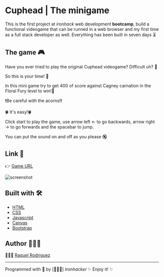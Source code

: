 # Cuphead | The minigame

This is the first project at *ironhack* web development **bootcamp**, build a functional videogame that can be runned in a web browser and my first time as a full stack developer as well. Everything has been built in seven days ⏳

## The game 🎮

Have you ever tried to play the original Cuphead videogame? Difficult uh? 💢

So this is your time! 🥳  

In this mini game try to get 400 of score against Cagney carnation in the Floral Fury level to win!🌼

❗️Be careful with the acorns!❗️

🍀 It's easy!🍀 


Click start to play the game, use arrow left ← to go backwards, arrow right → to go forwards
and the spacebar to jump.

You can put the sound on and off as you please 🔇

## Link 🔗
👉  [Game URL](https://cuphead-game.netlify.app/)

![screenshot](https://i.ibb.co/8Kpbmsc/Captura-de-pantalla-2021-04-07-a-las-13-00-39-2.png)


## Built with 🛠

* [HTML](https://www.w3schools.com/html/html_intro.asp)
* [CSS](https://www.w3schools.com/css/css_intro.asp)
* [Javascript](https://www.w3schools.com/js/js_intro.asp)
* [Canvas](https://www.w3schools.com/graphics/canvas_intro.asp)
* [Bootstrap](https://www.w3schools.com/bootstrap4/bootstrap_get_started.asp)

## Author 🙋🏻‍♀

👩🏻‍💻  [Raquel Rodriguez](https://www.linkedin.com/in/raquel-rodr%C3%ADguez-d%C3%ADaz-880151a7/) 

---

Programmed with 💪  by [🙋🏻‍♀️] *Ironhacker*   ✨ Enjoy it! ✨